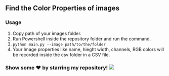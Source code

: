 ## Find the Color Properties of images

### Usage
1. Copy path of your images folder.
2. Run Powershell inside the repository folder and run the command.
3. <code>python main.py --image path/to/the/folder</code>
4. Your Image properties like name, hieght width, channels, RGB colors will be recorded inside the csv folder in a CSV file.

### Show some ❤️ by starring my repository! ![](https://visitor-badge.glitch.me/badge?page_id=idevesh.bulk-image-color-finding&style=flat-square&color=0088cc)
